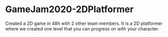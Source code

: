 # GameJam2020-2DPlatformer
Created a 2D game in 48h with 2 other team members. It is a 2D platformer where we created one level that you can progress on with your character.

